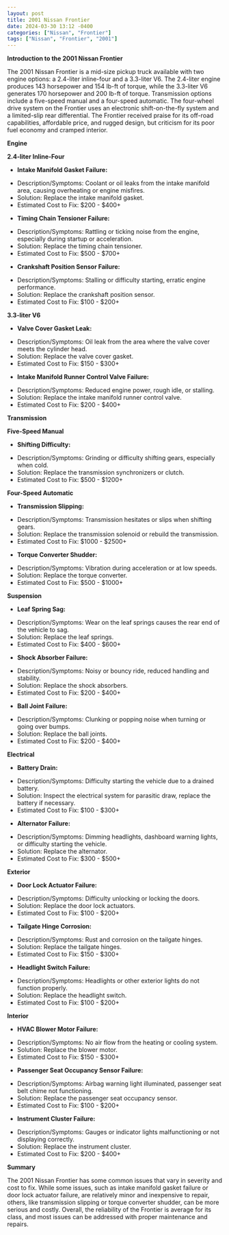```yaml
---
layout: post
title: 2001 Nissan Frontier
date: 2024-03-30 13:12 -0400
categories: ["Nissan", "Frontier"]
tags: ["Nissan", "Frontier", "2001"]
---
```

**Introduction to the 2001 Nissan Frontier**

The 2001 Nissan Frontier is a mid-size pickup truck available with two engine options: a 2.4-liter inline-four and a 3.3-liter V6. The 2.4-liter engine produces 143 horsepower and 154 lb-ft of torque, while the 3.3-liter V6 generates 170 horsepower and 200 lb-ft of torque. Transmission options include a five-speed manual and a four-speed automatic. The four-wheel drive system on the Frontier uses an electronic shift-on-the-fly system and a limited-slip rear differential. The Frontier received praise for its off-road capabilities, affordable price, and rugged design, but criticism for its poor fuel economy and cramped interior.

**Engine**

**2.4-liter Inline-Four**

* **Intake Manifold Gasket Failure:**
 - Description/Symptoms: Coolant or oil leaks from the intake manifold area, causing overheating or engine misfires.
 - Solution: Replace the intake manifold gasket.
 - Estimated Cost to Fix: $200 - $400+
* **Timing Chain Tensioner Failure:**
 - Description/Symptoms: Rattling or ticking noise from the engine, especially during startup or acceleration.
 - Solution: Replace the timing chain tensioner.
 - Estimated Cost to Fix: $500 - $700+
* **Crankshaft Position Sensor Failure:**
 - Description/Symptoms: Stalling or difficulty starting, erratic engine performance.
 - Solution: Replace the crankshaft position sensor.
 - Estimated Cost to Fix: $100 - $200+

**3.3-liter V6**

* **Valve Cover Gasket Leak:**
 - Description/Symptoms: Oil leak from the area where the valve cover meets the cylinder head.
 - Solution: Replace the valve cover gasket.
 - Estimated Cost to Fix: $150 - $300+
* **Intake Manifold Runner Control Valve Failure:**
 - Description/Symptoms: Reduced engine power, rough idle, or stalling.
 - Solution: Replace the intake manifold runner control valve.
 - Estimated Cost to Fix: $200 - $400+

**Transmission**

**Five-Speed Manual**

* **Shifting Difficulty:**
 - Description/Symptoms: Grinding or difficulty shifting gears, especially when cold.
 - Solution: Replace the transmission synchronizers or clutch.
 - Estimated Cost to Fix: $500 - $1200+

**Four-Speed Automatic**

* **Transmission Slipping:**
 - Description/Symptoms: Transmission hesitates or slips when shifting gears.
 - Solution: Replace the transmission solenoid or rebuild the transmission.
 - Estimated Cost to Fix: $1000 - $2500+
* **Torque Converter Shudder:**
 - Description/Symptoms: Vibration during acceleration or at low speeds.
 - Solution: Replace the torque converter.
 - Estimated Cost to Fix: $500 - $1000+

**Suspension**

* **Leaf Spring Sag:**
 - Description/Symptoms: Wear on the leaf springs causes the rear end of the vehicle to sag.
 - Solution: Replace the leaf springs.
 - Estimated Cost to Fix: $400 - $600+
* **Shock Absorber Failure:**
 - Description/Symptoms: Noisy or bouncy ride, reduced handling and stability.
 - Solution: Replace the shock absorbers.
 - Estimated Cost to Fix: $200 - $400+
* **Ball Joint Failure:**
 - Description/Symptoms: Clunking or popping noise when turning or going over bumps.
 - Solution: Replace the ball joints.
 - Estimated Cost to Fix: $200 - $400+

**Electrical**

* **Battery Drain:**
 - Description/Symptoms: Difficulty starting the vehicle due to a drained battery.
 - Solution: Inspect the electrical system for parasitic draw, replace the battery if necessary.
 - Estimated Cost to Fix: $100 - $300+
* **Alternator Failure:**
 - Description/Symptoms: Dimming headlights, dashboard warning lights, or difficulty starting the vehicle.
 - Solution: Replace the alternator.
 - Estimated Cost to Fix: $300 - $500+

**Exterior**

* **Door Lock Actuator Failure:**
 - Description/Symptoms: Difficulty unlocking or locking the doors.
 - Solution: Replace the door lock actuators.
 - Estimated Cost to Fix: $100 - $200+
* **Tailgate Hinge Corrosion:**
 - Description/Symptoms: Rust and corrosion on the tailgate hinges.
 - Solution: Replace the tailgate hinges.
 - Estimated Cost to Fix: $150 - $300+
* **Headlight Switch Failure:**
 - Description/Symptoms: Headlights or other exterior lights do not function properly.
 - Solution: Replace the headlight switch.
 - Estimated Cost to Fix: $100 - $200+

**Interior**

* **HVAC Blower Motor Failure:**
 - Description/Symptoms: No air flow from the heating or cooling system.
 - Solution: Replace the blower motor.
 - Estimated Cost to Fix: $150 - $300+
* **Passenger Seat Occupancy Sensor Failure:**
 - Description/Symptoms: Airbag warning light illuminated, passenger seat belt chime not functioning.
 - Solution: Replace the passenger seat occupancy sensor.
 - Estimated Cost to Fix: $100 - $200+
* **Instrument Cluster Failure:**
 - Description/Symptoms: Gauges or indicator lights malfunctioning or not displaying correctly.
 - Solution: Replace the instrument cluster.
 - Estimated Cost to Fix: $200 - $400+

**Summary**

The 2001 Nissan Frontier has some common issues that vary in severity and cost to fix. While some issues, such as intake manifold gasket failure or door lock actuator failure, are relatively minor and inexpensive to repair, others, like transmission slipping or torque converter shudder, can be more serious and costly. Overall, the reliability of the Frontier is average for its class, and most issues can be addressed with proper maintenance and repairs.
